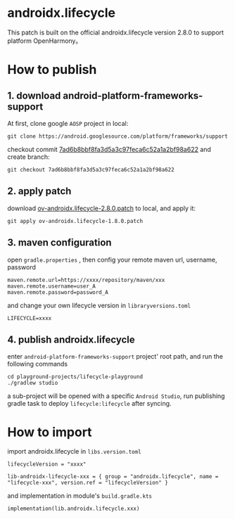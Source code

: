 # androidx.lifecycle

This patch is built on the official androidx.lifecycle version 2.8.0 to support platform OpenHarmony。

# How to publish

## 1. download android-platform-frameworks-support
At first, clone google `AOSP` project in local:

```
git clone https://android.googlesource.com/platform/frameworks/support
```

checkout commit [7ad6b8bbf8fa3d5a3c97feca6c52a1a2bf98a622](https://android.googlesource.com/platform/frameworks/support/+/7ad6b8bbf8fa3d5a3c97feca6c52a1a2bf98a622) and create branch:

```
git checkout 7ad6b8bbf8fa3d5a3c97feca6c52a1a2bf98a622
```

## 2. apply patch

download [ov-androidx.lifecycle-2.8.0.patch](ov-androidx.lifecycle-2.8.0.patch) to local, and apply it:

```
git apply ov-androidx.lifecycle-1.8.0.patch
```

## 3. maven configuration

open `gradle.properties` , then config your remote maven url, username, password

```
maven.remote.url=https://xxxx/repository/maven/xxx
maven.remote.username=user_A
maven.remote.password=password_A
```

and change your own lifecycle version in `libraryversions.toml`
```
LIFECYCLE=xxxx
```

## 4. publish androidx.lifecycle

enter `android-platform-frameworks-support` project' root path, and run the following commands
```
cd playground-projects/lifecycle-playground
./gradlew studio
```
a sub-project will be opened with a specific `Android Studio`, run publishing gradle task to deploy `lifecycle:lifecycle` after syncing.

# How to import

import androidx.lifecycle in `libs.version.toml`

```
lifecycleVersion = "xxxx"

lib-androidx-lifecycle-xxx = { group = "androidx.lifecycle", name = "lifecycle-xxx", version.ref = "lifecycleVersion" }
```

and implementation in module's `build.gradle.kts`
```
implementation(lib.androidx.lifecycle.xxx)
```